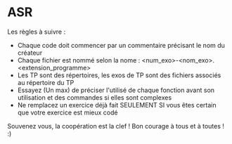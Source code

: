 # ASR

Les règles à suivre :

- Chaque code doit commencer par un commentaire précisant le nom du créateur
- Chaque fichier est nommé selon la nome : <num_exo>-<nom_exo>.<extension_programme>
- Les TP sont des répertoires, les exos de TP sont des fichiers associés au répertoire du TP
- Essayez (Un max) de préciser l'utilisé de chaque fonction avant son utilisation et des commandes si elles sont complexes
- Ne remplacez un exercice déjà fait SEULEMENT SI vous êtes certain que votre exercice est mieux codé

Souvenez vous, la coopération est la clef !
Bon courage à tous et à toutes ! :)
